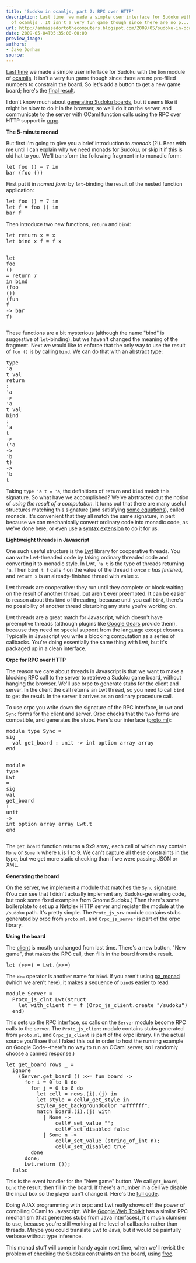 ```yaml
---
title: 'Sudoku in ocamljs, part 2: RPC over HTTP'
description: Last time  we made a simple user interface for Sudoku with the Dom  module
  of ocamljs . It isn't a very fun game though since there are no p...
url: http://ambassadortothecomputers.blogspot.com/2009/05/sudoku-in-ocamljs-part-2-rpc-over-http.html
date: 2009-05-04T05:35:00-00:00
preview_image:
authors:
- Jake Donham
source:
---
```


<p><a href="http://ambassadortothecomputers.blogspot.com/2009/04/sudoku-in-ocamljs-part-1-dom.html">Last time</a> we made a simple user interface for Sudoku with the <code>Dom</code> module of <a href="http://code.google.com/p/ocamljs">ocamljs</a>. It isn't a very fun game though since there are no pre-filled numbers to constrain the board. So let's add a button to get a new game board; here's the <a href="http://orpc2.googlecode.com/svn/examples/sudoku/index.html">final result</a>.<br>
</p><p>I don't know much about <a href="http://en.wikipedia.org/wiki/Algorithmics_of_sudoku">generating Sudoku boards</a>, but it seems like it might be slow to do it in the browser, so we'll do it on the server, and communicate to the server with OCaml function calls using the RPC over HTTP support in <a href="http://code.google.com/p/orpc2">orpc</a>.<br>
</p><b>The 5-minute monad</b><br>
<p>But first I'm going to give you a brief introduction to <em>monads</em> (?!). Bear with me until I can explain why we need monads for Sudoku, or skip it if this is old hat to you. We'll transform the following fragment into monadic form: </p><pre><span class="htmlize-tuareg-font-lock-governing">let</span> <span class="htmlize-function-name">foo</span><span class="htmlize-variable-name"> </span><span class="htmlize-tuareg-font-lock-operator">()</span><span class="htmlize-variable-name"> </span><span class="htmlize-tuareg-font-lock-operator">=</span> 7 <span class="htmlize-tuareg-font-lock-governing">in</span>
bar <span class="htmlize-tuareg-font-lock-operator">(</span>foo <span class="htmlize-tuareg-font-lock-operator">())</span>
</pre>First put it in <em>named form</em> by <code>let</code>-binding the result of the nested function application: <pre><span class="htmlize-tuareg-font-lock-governing">let</span> <span class="htmlize-function-name">foo</span><span class="htmlize-variable-name"> </span><span class="htmlize-tuareg-font-lock-operator">()</span><span class="htmlize-variable-name"> </span><span class="htmlize-tuareg-font-lock-operator">=</span> 7 <span class="htmlize-tuareg-font-lock-governing">in</span>
<span class="htmlize-tuareg-font-lock-governing">let</span> <span class="htmlize-variable-name">f </span><span class="htmlize-tuareg-font-lock-operator">=</span> foo <span class="htmlize-tuareg-font-lock-operator">()</span> <span class="htmlize-tuareg-font-lock-governing">in</span>
bar f
</pre>Then introduce two new functions, <code>return</code> and <code>bind</code>: <pre><span class="htmlize-tuareg-font-lock-governing">let</span> <span class="htmlize-function-name">return</span><span class="htmlize-variable-name"> x </span><span class="htmlize-tuareg-font-lock-operator">=</span> x
<span class="htmlize-tuareg-font-lock-governing">let</span> <span class="htmlize-function-name">bind</span><span class="htmlize-variable-name"> x f </span><span class="htmlize-tuareg-font-lock-operator">=</span> f x

<span class="htmlize-tuareg-font-lock-governing">let</span> <span class="htmlize-function-name">foo</span><span class="htmlize-variable-name"> </span><span class="htmlize-tuareg-font-lock-operator">()</span><span class="htmlize-variable-name"> </span><span class="htmlize-tuareg-font-lock-operator">=</span> return 7 <span class="htmlize-tuareg-font-lock-governing">in</span>
bind <span class="htmlize-tuareg-font-lock-operator">(</span>foo <span class="htmlize-tuareg-font-lock-operator">())</span> <span class="htmlize-tuareg-font-lock-operator">(</span><span class="htmlize-keyword">fun</span> <span class="htmlize-variable-name">f </span><span class="htmlize-tuareg-font-lock-operator">-&gt;</span>
  bar f<span class="htmlize-tuareg-font-lock-operator">)</span>
</pre>These functions are a bit mysterious (although the name "bind" is suggestive of <code>let</code>-binding), but we haven't changed the meaning of the fragment. Next we would like to enforce that the only way to use the result of <code>foo ()</code> is by calling <code>bind</code>. We can do that with an abstract type: <pre><span class="htmlize-tuareg-font-lock-governing">type</span> <span class="htmlize-tuareg-font-lock-operator">'</span><span class="htmlize-type">a t</span>
<span class="htmlize-tuareg-font-lock-governing">val</span> <span class="htmlize-variable-name">return </span><span class="htmlize-tuareg-font-lock-operator">:</span> <span class="htmlize-tuareg-font-lock-operator">'</span><span class="htmlize-type">a </span><span class="htmlize-tuareg-font-lock-operator">-&gt;</span><span class="htmlize-type"> </span><span class="htmlize-tuareg-font-lock-operator">'</span><span class="htmlize-type">a t</span>
<span class="htmlize-tuareg-font-lock-governing">val</span> <span class="htmlize-variable-name">bind  </span><span class="htmlize-tuareg-font-lock-operator">:</span> <span class="htmlize-tuareg-font-lock-operator">'</span><span class="htmlize-type">a t </span><span class="htmlize-tuareg-font-lock-operator">-&gt;</span><span class="htmlize-type"> </span><span class="htmlize-tuareg-font-lock-operator">('</span><span class="htmlize-type">a </span><span class="htmlize-tuareg-font-lock-operator">-&gt;</span><span class="htmlize-type"> </span><span class="htmlize-tuareg-font-lock-operator">'</span><span class="htmlize-type">b t</span><span class="htmlize-tuareg-font-lock-operator">)</span><span class="htmlize-type"> </span><span class="htmlize-tuareg-font-lock-operator">-&gt;</span><span class="htmlize-type"> </span><span class="htmlize-tuareg-font-lock-operator">'</span><span class="htmlize-type">b t</span>
</pre>Taking <code>type 'a t = 'a</code>, the definitions of <code>return</code> and <code>bind</code> match this signature. So what have we accomplished? We've abstracted out the notion of <em>using the result of a computation</em>. It turns out that there are many useful structures matching this signature (and satisfying <a href="http://www.google.com/search?q=monad%20laws">some equations</a>), called monads. It's convenient that they all match the same signature, in part because we can mechanically convert ordinary code into monadic code, as we've done here, or even use a <a href="http://www.cas.mcmaster.ca/~carette/pa_monad/">syntax extension</a> to do it for us.<br>
<p></p><b>Lightweight threads in Javascript</b><br>
<p>One such useful structure is the <a href="http://ocsigen.org/lwt">Lwt</a> library for cooperative threads. You can write Lwt-threaded code by taking ordinary threaded code and converting it to monadic style. In Lwt, <code>'a t</code> is the type of threads returning <code>'a</code>. Then <code>bind t f</code> calls <code>f</code> on the value of the thread <code>t</code> <em>once <code>t</code> has finished</em>, and <code>return x</code> is an already-finished thread with value <code>x</code>.<br>
</p><p>Lwt threads are cooperative: they run until they complete or block waiting on the result of another thread, but aren't ever preempted. It can be easier to reason about this kind of threading, because until you call <code>bind</code>, there's no possibility of another thread disturbing any state you're working on.<br>
</p><p>Lwt threads are a great match for Javascript, which doesn't have preemptive threads (although plugins like <a href="http://gears.google.com/">Google Gears</a> provide them), because they need no special support from the language except closures. Typically in Javascript you write a blocking computation as a series of callbacks. You're doing essentially the same thing with Lwt, but it's packaged up in a clean interface.<br>
</p><b>Orpc for RPC over HTTP</b><br>
<p>The reason we care about threads in Javascript is that we want to make a blocking RPC call to the server to retrieve a Sudoku game board, without hanging the browser. We'll use orpc to generate stubs for the client and server. In the client the call returns an Lwt thread, so you need to call <code>bind</code> to get the result. In the server it arrives as an ordinary procedure call.<br>
</p><p>To use orpc you write down the signature of the RPC interface, in <code>Lwt</code> and <code>Sync</code> forms for the client and server. Orpc checks that the two forms are compatible, and generates the stubs. Here's our interface (<a href="http://code.google.com/p/orpc2/source/browse/trunk/examples/sudoku/proto.ml">proto.ml</a>): </p><pre><span class="htmlize-tuareg-font-lock-governing">module</span> <span class="htmlize-tuareg-font-lock-governing">type</span> <span class="htmlize-type">Sync </span><span class="htmlize-tuareg-font-lock-operator">=</span>
<span class="htmlize-tuareg-font-lock-governing">sig</span>
  <span class="htmlize-tuareg-font-lock-governing">val</span> <span class="htmlize-variable-name">get_board </span><span class="htmlize-tuareg-font-lock-operator">:</span> <span class="htmlize-type">unit </span><span class="htmlize-tuareg-font-lock-operator">-&gt;</span><span class="htmlize-type"> int option array array</span>
<span class="htmlize-tuareg-font-lock-governing">end</span>

<span class="htmlize-tuareg-font-lock-governing">module</span> <span class="htmlize-tuareg-font-lock-governing">type</span> <span class="htmlize-type">Lwt </span><span class="htmlize-tuareg-font-lock-operator">=</span>
<span class="htmlize-tuareg-font-lock-governing">sig</span>
  <span class="htmlize-tuareg-font-lock-governing">val</span> <span class="htmlize-variable-name">get_board </span><span class="htmlize-tuareg-font-lock-operator">:</span> <span class="htmlize-type">unit </span><span class="htmlize-tuareg-font-lock-operator">-&gt;</span><span class="htmlize-type"> int option array array Lwt.t</span>
<span class="htmlize-tuareg-font-lock-governing">end</span>
</pre>The <code>get_board</code> function returns a 9x9 array, each cell of which may contain <code>None</code> or <code>Some k</code> where <code>k</code> is 1 to 9. We can't capture all these constraints in the type, but we get more static checking than if we were passing JSON or XML.<br>
<p></p><b>Generating the board</b><br>
<p>On the <a href="http://code.google.com/p/orpc2/source/browse/trunk/examples/sudoku/server.ml">server</a>, we implement a module that matches the <code>Sync</code> signature. (You can see that I didn't actually implement any Sudoku-generating code, but took some fixed examples from Gnome Sudoku.) Then there's some boilerplate to set up a Netplex HTTP server and register the module at the <code>/sudoku</code> path. It's pretty simple. The <code>Proto_js_srv</code> module contains stubs generated by orpc from <code>proto.ml</code>, and <code>Orpc_js_server</code> is part of the orpc library.<br>
</p><b>Using the board</b><br>
<p>The <a href="http://code.google.com/p/orpc2/source/browse/trunk/examples/sudoku/sudoku.ml">client</a> is mostly unchanged from last time. There's a new button, "New game", that makes the RPC call, then fills in the board from the result. </p><pre><span class="htmlize-tuareg-font-lock-governing">let</span><span class="htmlize-variable-name"> </span><span class="htmlize-tuareg-font-lock-operator">(&gt;&gt;=)</span><span class="htmlize-variable-name"> </span><span class="htmlize-tuareg-font-lock-operator">=</span> <span class="htmlize-type">Lwt</span>.<span class="htmlize-tuareg-font-lock-operator">(&gt;&gt;=)</span>
</pre>The <code>&gt;&gt;=</code> operator is another name for <code>bind</code>. If you aren't using <a href="http://www.cas.mcmaster.ca/~carette/pa_monad/">pa_monad</a> (which we aren't here), it makes a sequence of <code>bind</code>s easier to read. <pre><span class="htmlize-tuareg-font-lock-governing">module</span> <span class="htmlize-type">Server </span><span class="htmlize-tuareg-font-lock-operator">=</span>
  <span class="htmlize-type">Proto_js_clnt</span>.Lwt<span class="htmlize-tuareg-font-lock-operator">(</span><span class="htmlize-tuareg-font-lock-governing">struct</span>
    <span class="htmlize-tuareg-font-lock-governing">let</span> <span class="htmlize-function-name">with_client</span><span class="htmlize-variable-name"> f </span><span class="htmlize-tuareg-font-lock-operator">=</span> f <span class="htmlize-tuareg-font-lock-operator">(</span><span class="htmlize-type">Orpc_js_client</span>.create <span class="htmlize-string">"/sudoku"</span><span class="htmlize-tuareg-font-lock-operator">)</span>
  <span class="htmlize-tuareg-font-lock-governing">end</span><span class="htmlize-tuareg-font-lock-operator">)</span>
</pre>This sets up the RPC interface, so calls on the <code>Server</code> module become RPC calls to the server. The <code>Proto_js_client</code> module contains stubs generated from <code>proto.ml</code>, and <code>Orpc_js_client</code> is part of the orpc library. (In the actual source you'll see that I faked this out in order to host the running example on Google Code--there's no way to run an OCaml server, so I randomly choose a canned response.) <pre><span class="htmlize-tuareg-font-lock-governing">let</span> <span class="htmlize-function-name">get_board</span><span class="htmlize-variable-name"> rows _ </span><span class="htmlize-tuareg-font-lock-operator">=</span>
  ignore
    <span class="htmlize-tuareg-font-lock-operator">(</span><span class="htmlize-type">Server</span>.get_board <span class="htmlize-tuareg-font-lock-operator">()</span> <span class="htmlize-tuareg-font-lock-operator">&gt;&gt;=</span> <span class="htmlize-keyword">fun</span> <span class="htmlize-variable-name">board </span><span class="htmlize-tuareg-font-lock-operator">-&gt;</span>
      <span class="htmlize-keyword">for</span> i <span class="htmlize-tuareg-font-lock-operator">=</span> 0 <span class="htmlize-keyword">to</span> 8 <span class="htmlize-keyword">do</span>
        <span class="htmlize-keyword">for</span> j <span class="htmlize-tuareg-font-lock-operator">=</span> 0 <span class="htmlize-keyword">to</span> 8 <span class="htmlize-keyword">do</span>
          <span class="htmlize-tuareg-font-lock-governing">let</span> <span class="htmlize-variable-name">cell </span><span class="htmlize-tuareg-font-lock-operator">=</span> rows.<span class="htmlize-tuareg-font-lock-operator">(</span>i<span class="htmlize-tuareg-font-lock-operator">)</span>.<span class="htmlize-tuareg-font-lock-operator">(</span>j<span class="htmlize-tuareg-font-lock-operator">)</span> <span class="htmlize-tuareg-font-lock-governing">in</span>
          <span class="htmlize-tuareg-font-lock-governing">let</span> <span class="htmlize-variable-name">style </span><span class="htmlize-tuareg-font-lock-operator">=</span> cell<span class="htmlize-tuareg-font-lock-operator">#</span>_get_style <span class="htmlize-tuareg-font-lock-governing">in</span>
          style<span class="htmlize-tuareg-font-lock-operator">#</span>_set_backgroundColor <span class="htmlize-string">"#ffffff"</span><span class="htmlize-tuareg-font-lock-operator">;</span>
          <span class="htmlize-keyword">match</span> board.<span class="htmlize-tuareg-font-lock-operator">(</span>i<span class="htmlize-tuareg-font-lock-operator">)</span>.<span class="htmlize-tuareg-font-lock-operator">(</span>j<span class="htmlize-tuareg-font-lock-operator">)</span> <span class="htmlize-keyword">with</span>
            <span class="htmlize-tuareg-font-lock-operator">|</span> None <span class="htmlize-tuareg-font-lock-operator">-&gt;</span>
                cell<span class="htmlize-tuareg-font-lock-operator">#</span>_set_value <span class="htmlize-string">""</span><span class="htmlize-tuareg-font-lock-operator">;</span>
                cell<span class="htmlize-tuareg-font-lock-operator">#</span>_set_disabled <span class="htmlize-constant">false</span>
            <span class="htmlize-tuareg-font-lock-operator">|</span> Some n <span class="htmlize-tuareg-font-lock-operator">-&gt;</span>
                cell<span class="htmlize-tuareg-font-lock-operator">#</span>_set_value <span class="htmlize-tuareg-font-lock-operator">(</span>string_of_int n<span class="htmlize-tuareg-font-lock-operator">);</span>
                cell<span class="htmlize-tuareg-font-lock-operator">#</span>_set_disabled <span class="htmlize-constant">true</span>
        <span class="htmlize-keyword">done</span>
      <span class="htmlize-keyword">done</span><span class="htmlize-tuareg-font-lock-operator">;</span>
      <span class="htmlize-type">Lwt</span>.return <span class="htmlize-tuareg-font-lock-operator">());</span>
  <span class="htmlize-constant">false</span>
</pre>This is the event handler for the "New game" button. We call <code>get_board</code>, <code>bind</code> the result, then fill in the board. If there's a number in a cell we disable the input box so the player can't change it. Here's the <a href="http://code.google.com/p/orpc2/source/browse/trunk/examples/sudoku">full code</a>.<br>
<p></p><p>Doing AJAX programming with orpc and Lwt really shows off the power of compiling OCaml to Javascript. While <a href="http://code.google.com/webtoolkit/">Google Web Toolkit</a> has a similar RPC mechanism (that generates stubs from Java interfaces), it's much clumsier to use, because you're still working at the level of callbacks rather than threads. Maybe you could translate Lwt to Java, but it would be painfully verbose without type inference.<br>
</p><p>This monad stuff will come in handy again next time, when we'll revisit the problem of checking the Sudoku constraints on the board, using <a href="http://code.google.com/p/froc">froc</a>.<br>
</p>
